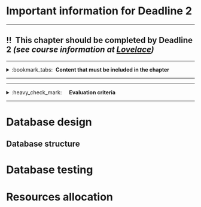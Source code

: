 # Important information for Deadline 2
---
:bangbang:&nbsp;&nbsp;**This chapter should be completed by Deadline 2** *(see course information at [Lovelace](http://lovelace.oulu.fi))*
---
---
<details>
<summary>
:bookmark_tabs:&nbsp;&nbsp;<strong>Content that must be included in the chapter</strong>
</summary>

<bloquote>
This chapter must provide a good overview of the Web API that your group is going to develop during the course. You should not focus in implementation aspects such as database structure,  interfaces or the request/responses formats. We recommend that you look into existing APIs (see Related work below) before writing the description for your own API.

In this section you must describe JUST the RESTful API, NOT THE CLIENT. Remember that client and Web API should be totally decoupled.

<h3>SECTION GOALS:</h3>
<ol>
<li> Understand what is an API</li>
<li>Describe the project topic API</li>
<li>Describe how the API will be used in the project</li>
</ol>
</bloquote>

</details>

---

---
<details>
<summary>
:heavy_check_mark:&nbsp;&nbsp;&nbsp;&nbsp; <strong>Evaluation criteria</strong>
</summary>

<bloquote>
You can get a maximum of 8 points after completing this section. More detailed evaluation is provided after each heading.
</bloquote>

</details>

---

# Database design
## Database structure
# Database testing
# Resources allocation 